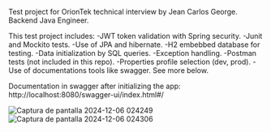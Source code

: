 Test project for OrionTek technical interview by Jean Carlos George.
Backend Java Engineer.

This test project includes: 
  -JWT token validation with Spring security. 
  -Junit and Mockito tests.
  -Use of JPA and hibernate.
  -H2 embebbed database for testing.
  -Data initialization by SQL queries.
  -Exception handling.
  -Postman tests (not included in this repo).
  -Properties profile selection (dev, prod).
  -Use of documentations tools like swagger. See more below.
  

  
Documentation in swagger after initializing the app: http://localhost:8080/swagger-ui/index.html#/

![Captura de pantalla 2024-12-06 024249](https://github.com/user-attachments/assets/e62f92ba-f020-414e-987a-43025caae69e)
![Captura de pantalla 2024-12-06 024306](https://github.com/user-attachments/assets/a7601f5e-da86-4dbf-86b0-00e85db97c15)

